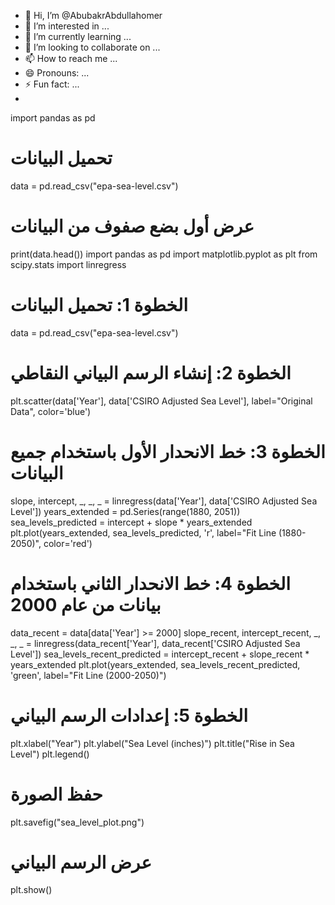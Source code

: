 - 👋 Hi, I’m @AbubakrAbdullahomer
- 👀 I’m interested in ...
- 🌱 I’m currently learning ...
- 💞️ I’m looking to collaborate on ...
- 📫 How to reach me ...
- 😄 Pronouns: ...
- ⚡ Fun fact: ...
- 
import pandas as pd

# تحميل البيانات
data = pd.read_csv("epa-sea-level.csv")

# عرض أول بضع صفوف من البيانات
print(data.head())
import pandas as pd
import matplotlib.pyplot as plt
from scipy.stats import linregress

# الخطوة 1: تحميل البيانات
data = pd.read_csv("epa-sea-level.csv")

# الخطوة 2: إنشاء الرسم البياني النقاطي
plt.scatter(data['Year'], data['CSIRO Adjusted Sea Level'], label="Original Data", color='blue')

# الخطوة 3: خط الانحدار الأول باستخدام جميع البيانات
slope, intercept, _, _, _ = linregress(data['Year'], data['CSIRO Adjusted Sea Level'])
years_extended = pd.Series(range(1880, 2051))
sea_levels_predicted = intercept + slope * years_extended
plt.plot(years_extended, sea_levels_predicted, 'r', label="Fit Line (1880-2050)", color='red')

# الخطوة 4: خط الانحدار الثاني باستخدام بيانات من عام 2000
data_recent = data[data['Year'] >= 2000]
slope_recent, intercept_recent, _, _, _ = linregress(data_recent['Year'], data_recent['CSIRO Adjusted Sea Level'])
sea_levels_recent_predicted = intercept_recent + slope_recent * years_extended
plt.plot(years_extended, sea_levels_recent_predicted, 'green', label="Fit Line (2000-2050)")

# الخطوة 5: إعدادات الرسم البياني
plt.xlabel("Year")
plt.ylabel("Sea Level (inches)")
plt.title("Rise in Sea Level")
plt.legend()

# حفظ الصورة
plt.savefig("sea_level_plot.png")

# عرض الرسم البياني
plt.show()

<!---
AbubakrAbdullahomer/AbubakrAbdullahomer is a ✨ special ✨ repository because its `README.md` (this file) appears on your GitHub profile.
You can click the Preview link to take a look at your changes.
--->
